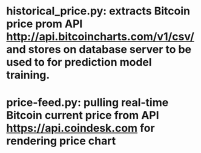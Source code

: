 # historical_price.py: extracts Bitcoin price prom API http://api.bitcoincharts.com/v1/csv/ and stores on database server to be used to for prediction model training.

# price-feed.py: pulling real-time Bitcoin current price from API https://api.coindesk.com for rendering price chart

